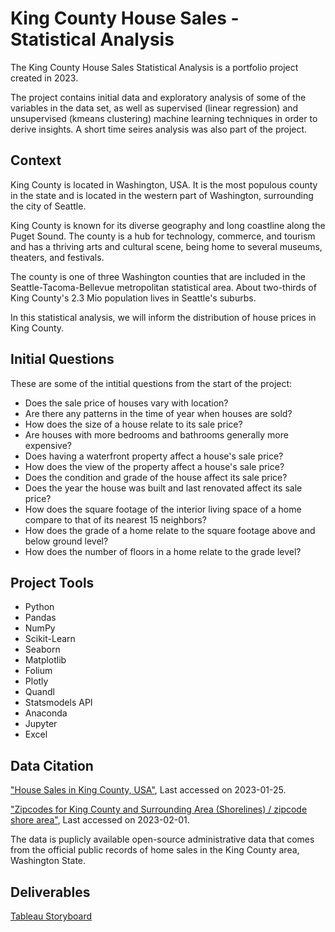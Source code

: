 # King County House Sales - Statistical Analysis

The King County House Sales Statistical Analysis is a portfolio project created in 2023. 

The project contains initial data and exploratory analysis of some of the variables in the data set, as well as supervised (linear regression) and unsupervised (kmeans clustering) machine learning techniques in order to derive insights. A short time seires analysis was also part of the project.

## Context
King County is located in Washington, USA. It is the most populous county in the state and is located in the western part of Washington, surrounding the city of Seattle. 

King County is known for its diverse geography and long coastline along the Puget Sound. The county is a hub for technology, commerce, and tourism and has a thriving arts and cultural scene, being home to several museums, theaters, and festivals. 

The county is one of three Washington counties that are included in the Seattle-Tacoma-Bellevue metropolitan statistical area. About two-thirds of King County's 2.3 Mio population lives in Seattle's suburbs.

In this statistical analysis, we will inform the distribution of house prices in King County.

## Initial Questions
These are some of the intitial questions from the start of the project:

- Does the sale price of houses vary with location?
- Are there any patterns in the time of year when houses are sold?
- How does the size of a house relate to its sale price?
- Are houses with more bedrooms and bathrooms generally more expensive?
- Does having a waterfront property affect a house's sale price?
- How does the view of the property affect a house's sale price?
- Does the condition and grade of the house affect its sale price?
- Does the year the house was built and last renovated affect its sale price?
- How does the square footage of the interior living space of a home compare to that of its nearest 15 neighbors?
- How does the grade of a home relate to the square footage above and below ground level?
- How does the number of floors in a home relate to the grade level?

## Project Tools
- Python
- Pandas
- NumPy
- Scikit-Learn
- Seaborn
- Matplotlib
- Folium
- Plotly
- Quandl
- Statsmodels API
- Anaconda
- Jupyter
- Excel

## Data Citation
["House Sales in King County, USA"](https://www.kaggle.com/datasets/harlfoxem/housesalesprediction),
Last accessed on 2023-01-25.

["Zipcodes for King County and Surrounding Area (Shorelines) / zipcode shore area"](https://gis-kingcounty.opendata.arcgis.com/datasets/zipcodes-for-king-county-and-surrounding-area-shorelines-zipcode-shore-area/explore?location=47.505388%2C-121.477600%2C8.81),
Last accessed on 2023-02-01.

The data is puplicly available open-source administrative data that comes from the official public records of home sales in the King County area, Washington State. 

## Deliverables
[Tableau Storyboard](https://public.tableau.com/views/KingCountyHouseSales-StatisticalAnalysis/Story?:language=en-GB&:display_count=n&:origin=viz_share_link)
